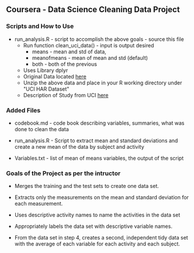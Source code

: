 ## Coursera - Data Science Cleaning Data Project

### Scripts and How to Use

* run_analysis.R - script to accomplish the above goals - source this file
	* Run function clean_uci_data() - input is output desired
		* means - mean and std of data, 
		* meanofmeans - mean of mean and std (default)
		* both - both of the previous
	* Uses Library dplyr
	* Original Data located [here](https://d396qusza40orc.cloudfront.net/getdata%2Fprojectfiles%2FUCI%20HAR%20Dataset.zip)
	* Unzip the above data and place in your R working directory under "UCI HAR Dataset"
	* Description of Study from UCI [here](http://archive.ics.uci.edu/ml/datasets/Human+Activity+Recognition+Using+Smartphones)

### Added Files

* codebook.md - code book describing variables, summaries, what was done to clean the data

* run_analysis.R - Script to extract mean and standard deviations and create a new mean of the data by subject and activity

* Variables.txt - list of mean of means variables, the output of the script

### Goals of the Project as per the intructor

* Merges the training and the test sets to create one data set.

* Extracts only the measurements on the mean and standard deviation for each measurement.

* Uses descriptive activity names to name the activities in the data set

* Appropriately labels the data set with descriptive variable names.

* From the data set in step 4, creates a second, independent tidy data set with the average of each variable for each activity and each subject.

